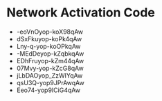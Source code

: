 # Network Activation Code
* -eoVnOyop-koX98qAw
* dSxFkuyop-koPk4qAw
* Lny-q-yop-koOPkqAw
* -MEdDeyop-kZqbkqAw
* EDhFruyop-kZm44qAw
* 07Mvy-yop-kZcG8qAw
* jLbDAOyop_ZzWIYqAw
* qsU3Q-yop9JPrAwqAw
* Eeo74-yop9ICiG4qAw